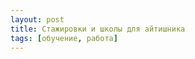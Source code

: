 ```yaml
---
layout: post 
title: Стажировки и школы для айтишника
tags: [обучение, работа]
---
```



<!--excerpt-->
